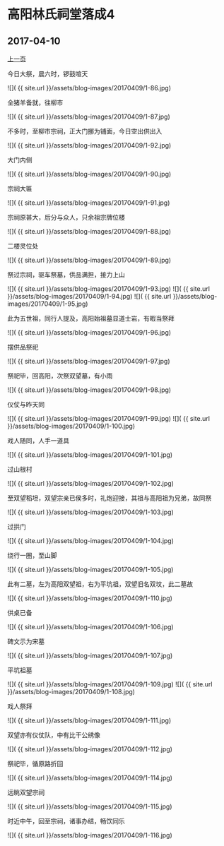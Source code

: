 高阳林氏祠堂落成4
========================

2017-04-10
------------------------
[上一页](/2017/04/09/祠堂落成3.html)

今日大祭，晨六时，锣鼓喧天

![]( {{ site.url }}/assets/blog-images/20170409/1-86.jpg)

全猪羊备就，往柳市

![]( {{ site.url }}/assets/blog-images/20170409/1-87.jpg)

不多时，至柳市宗祠，正大门挪为铺面，今日空出供出入

![]( {{ site.url }}/assets/blog-images/20170409/1-92.jpg)

大门内侧

![]( {{ site.url }}/assets/blog-images/20170409/1-90.jpg)

宗祠大匾

![]( {{ site.url }}/assets/blog-images/20170409/1-91.jpg)

宗祠原甚大，后分与众人，只余祖宗牌位楼

![]( {{ site.url }}/assets/blog-images/20170409/1-88.jpg)

二楼灵位处

![]( {{ site.url }}/assets/blog-images/20170409/1-89.jpg)

祭过宗祠，驱车祭墓，供品满担，接力上山

![]( {{ site.url }}/assets/blog-images/20170409/1-93.jpg)
![]( {{ site.url }}/assets/blog-images/20170409/1-94.jpg)
![]( {{ site.url }}/assets/blog-images/20170409/1-95.jpg)

此为五世祖，同行人提及，高阳始祖墓显道士岩，有暇当祭拜

![]( {{ site.url }}/assets/blog-images/20170409/1-96.jpg)

摆供品祭祀

![]( {{ site.url }}/assets/blog-images/20170409/1-97.jpg)

祭祀毕，回高阳，次祭双望墓，有小雨

![]( {{ site.url }}/assets/blog-images/20170409/1-98.jpg)

仪仗与昨天同

![]( {{ site.url }}/assets/blog-images/20170409/1-99.jpg)
![]( {{ site.url }}/assets/blog-images/20170409/1-100.jpg)

戏人随同，人手一道具

![]( {{ site.url }}/assets/blog-images/20170409/1-101.jpg)

过山根村

![]( {{ site.url }}/assets/blog-images/20170409/1-102.jpg)

至双望稻坦，双望宗亲已侯多时，礼炮迎接，其祖与高阳祖为兄弟，故同祭

![]( {{ site.url }}/assets/blog-images/20170409/1-103.jpg)

过拱门

![]( {{ site.url }}/assets/blog-images/20170409/1-104.jpg)

绕行一圈，至山脚

![]( {{ site.url }}/assets/blog-images/20170409/1-105.jpg)

此有二墓，左为高阳双望祖，右为平坑祖，双望旧名双坟，此二墓故

![]( {{ site.url }}/assets/blog-images/20170409/1-110.jpg)

供桌已备

![]( {{ site.url }}/assets/blog-images/20170409/1-106.jpg)

碑文示为宋墓

![]( {{ site.url }}/assets/blog-images/20170409/1-107.jpg)

平坑祖墓

![]( {{ site.url }}/assets/blog-images/20170409/1-109.jpg)
![]( {{ site.url }}/assets/blog-images/20170409/1-108.jpg)

戏人祭拜

![]( {{ site.url }}/assets/blog-images/20170409/1-111.jpg)

双望亦有仪仗队，中有比干公绣像

![]( {{ site.url }}/assets/blog-images/20170409/1-112.jpg)

祭祀毕，循原路折回

![]( {{ site.url }}/assets/blog-images/20170409/1-114.jpg)

远眺双望宗祠

![]( {{ site.url }}/assets/blog-images/20170409/1-115.jpg)

时近中午，回至宗祠，诸事办结，畅饮同乐

![]( {{ site.url }}/assets/blog-images/20170409/1-116.jpg)